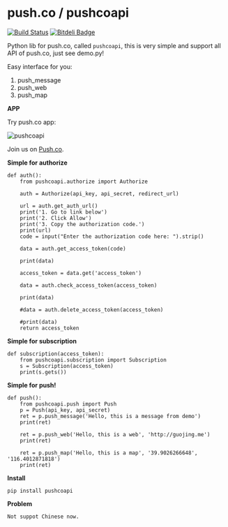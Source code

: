 push.co / pushcoapi
=======

[![Build Status](https://travis-ci.org/GuoJing/push.co.png?branch=master)](https://travis-ci.org/GuoJing/push.co) [![Bitdeli Badge](https://d2weczhvl823v0.cloudfront.net/GuoJing/push.co/trend.png)](https://bitdeli.com/free "Bitdeli Badge")

Python lib for push.co, called `pushcoapi`, this is very simple and support all API of push.co, just see demo.py!

Easy interface for you:

1. push_message
2. push_web
3. push_map

**APP**

Try push.co app:


![pushcoapi](http://guojing.me/images/2014/push.co.png)

Join us on [Push.co](http://push.co/a/0Pn0FOk6FqjQ).

**Simple for authorize**

    def auth():
        from pushcoapi.authorize import Authorize

        auth = Authorize(api_key, api_secret, redirect_url)

        url = auth.get_auth_url()
        print('1. Go to link below')
        print('2. Click Allow')
        print('3. Copy the authorization code.')
        print(url)
        code = input("Enter the authorization code here: ").strip()

        data = auth.get_access_token(code)

        print(data)

        access_token = data.get('access_token')

        data = auth.check_access_token(access_token)

        print(data)

        #data = auth.delete_access_token(access_token)

        #print(data)
        return access_token

**Simple for subscription**

    def subscription(access_token):
        from pushcoapi.subscription import Subscription
        s = Subscription(access_token)
        print(s.gets())

**Simple for push!**

    def push():
        from pushcoapi.push import Push
        p = Push(api_key, api_secret)
        ret = p.push_message('Hello, this is a message from demo')
        print(ret)

        ret = p.push_web('Hello, this is a web', 'http://guojing.me')
        print(ret)

        ret = p.push_map('Hello, this is a map', '39.9026266648', '116.4012871818')
        print(ret)

**Install**

    pip install pushcoapi


**Problem**

    Not suppot Chinese now. 
